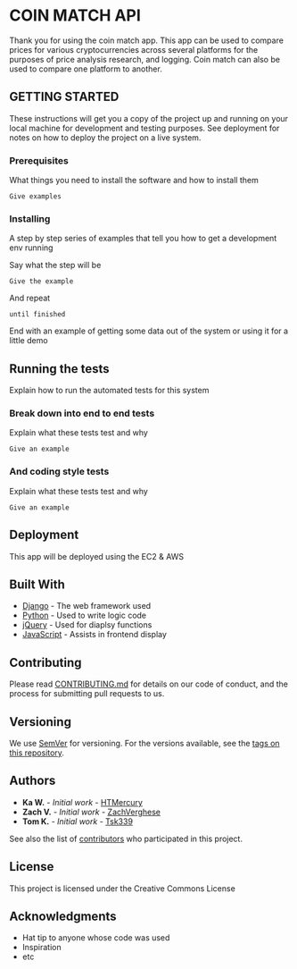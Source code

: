 # COIN MATCH API

Thank you for using the coin match app. This app can be used to compare prices for various cryptocurrencies across several platforms for the purposes of price analysis research, and logging. Coin match can also be used to compare one platform to another.

## GETTING STARTED

These instructions will get you a copy of the project up and running on your local machine for development and testing purposes. See deployment for notes on how to deploy the project on a live system.

### Prerequisites

What things you need to install the software and how to install them

```
Give examples
```

### Installing

A step by step series of examples that tell you how to get a development env running

Say what the step will be

```
Give the example
```

And repeat

```
until finished
```

End with an example of getting some data out of the system or using it for a little demo

## Running the tests

Explain how to run the automated tests for this system

### Break down into end to end tests

Explain what these tests test and why

```
Give an example
```

### And coding style tests

Explain what these tests test and why

```
Give an example
```

## Deployment

This app will be deployed using the EC2 & AWS

## Built With

* [Django](https://www.djangoproject.com/) - The web framework used
* [Python](https://www.python.org/) - Used to write logic code
* [jQuery](https://jquery.com/) - Used for diaplsy functions
* [JavaScript](JavaScript.com) - Assists in frontend display

## Contributing

Please read [CONTRIBUTING.md](https://gist.github.com/PurpleBooth/b24679402957c63ec426) for details on our code of conduct, and the process for submitting pull requests to us.

## Versioning

We use [SemVer](http://semver.org/) for versioning. For the versions available, see the [tags on this repository](https://github.com/your/project/tags). 

## Authors

* **Ka W.** - *Initial work* - [HTMercury](https://github.com/htmercury/)
* **Zach V.** - *Initial work* - [ZachVerghese](https://github.com/zachverghese)
* **Tom K.** - *Initial work* - [Tsk339](https://github.com/tsk339)

See also the list of [contributors](https://github.com/your/project/contributors) who participated in this project.

## License

This project is licensed under the Creative Commons License

## Acknowledgments

* Hat tip to anyone whose code was used
* Inspiration
* etc
